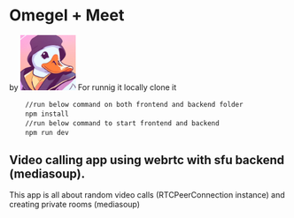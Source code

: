 <h1>Omegel + Meet</h1>
by <img src="./frontend/src/img/icon.png" height="100px" width="100px" />
For runnig it locally
clone it

```bash
    //run below command on both frontend and backend folder
    npm install
    //run below command to start frontend and backend
    npm run dev
```

<h2>Video calling app using webrtc with sfu backend (mediasoup).</h2>
<p>
    This app is all about random video calls (RTCPeerConnection instance) and creating private rooms (mediasoup) 
</p>
